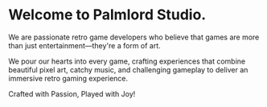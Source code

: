 # Welcome to Palmlord Studio.

We are passionate retro game developers who believe that games are more than just entertainment—they're a form of art.

We pour our hearts into every game, crafting experiences that combine beautiful pixel art, catchy music, and challenging gameplay to deliver an immersive retro gaming experience.

Crafted with Passion, Played with Joy!
